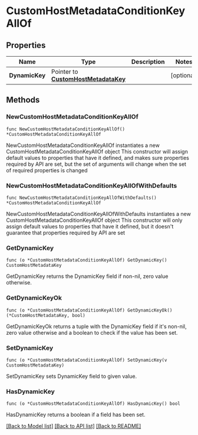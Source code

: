 # CustomHostMetadataConditionKeyAllOf

## Properties

Name | Type | Description | Notes
------------ | ------------- | ------------- | -------------
**DynamicKey** | Pointer to [**CustomHostMetadataKey**](CustomHostMetadataKey.md) |  | [optional] 

## Methods

### NewCustomHostMetadataConditionKeyAllOf

`func NewCustomHostMetadataConditionKeyAllOf() *CustomHostMetadataConditionKeyAllOf`

NewCustomHostMetadataConditionKeyAllOf instantiates a new CustomHostMetadataConditionKeyAllOf object
This constructor will assign default values to properties that have it defined,
and makes sure properties required by API are set, but the set of arguments
will change when the set of required properties is changed

### NewCustomHostMetadataConditionKeyAllOfWithDefaults

`func NewCustomHostMetadataConditionKeyAllOfWithDefaults() *CustomHostMetadataConditionKeyAllOf`

NewCustomHostMetadataConditionKeyAllOfWithDefaults instantiates a new CustomHostMetadataConditionKeyAllOf object
This constructor will only assign default values to properties that have it defined,
but it doesn't guarantee that properties required by API are set

### GetDynamicKey

`func (o *CustomHostMetadataConditionKeyAllOf) GetDynamicKey() CustomHostMetadataKey`

GetDynamicKey returns the DynamicKey field if non-nil, zero value otherwise.

### GetDynamicKeyOk

`func (o *CustomHostMetadataConditionKeyAllOf) GetDynamicKeyOk() (*CustomHostMetadataKey, bool)`

GetDynamicKeyOk returns a tuple with the DynamicKey field if it's non-nil, zero value otherwise
and a boolean to check if the value has been set.

### SetDynamicKey

`func (o *CustomHostMetadataConditionKeyAllOf) SetDynamicKey(v CustomHostMetadataKey)`

SetDynamicKey sets DynamicKey field to given value.

### HasDynamicKey

`func (o *CustomHostMetadataConditionKeyAllOf) HasDynamicKey() bool`

HasDynamicKey returns a boolean if a field has been set.


[[Back to Model list]](../README.md#documentation-for-models) [[Back to API list]](../README.md#documentation-for-api-endpoints) [[Back to README]](../README.md)


